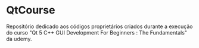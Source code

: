 # QtCourse
Repositório dedicado aos códigos proprietários criados durante a execução do curso "Qt 5 C++ GUI Development For Beginners : The Fundamentals" da udemy.
